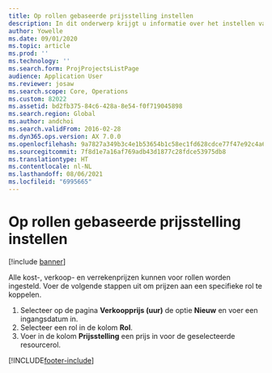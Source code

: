 ```yaml
---
title: Op rollen gebaseerde prijsstelling instellen
description: In dit onderwerp krijgt u informatie over het instellen van prijsdimensies voor specifieke rollen.
author: Yowelle
ms.date: 09/01/2020
ms.topic: article
ms.prod: ''
ms.technology: ''
ms.search.form: ProjProjectsListPage
audience: Application User
ms.reviewer: josaw
ms.search.scope: Core, Operations
ms.custom: 82022
ms.assetid: bd2fb375-84c6-428a-8e54-f0f719045898
ms.search.region: Global
ms.author: andchoi
ms.search.validFrom: 2016-02-28
ms.dyn365.ops.version: AX 7.0.0
ms.openlocfilehash: 9a7827a349b3c4e1b53654b1c58ec1fd628cdce77f47e92c4a61e62eae675ef9
ms.sourcegitcommit: 7f8d1e7a16af769adb43d1877c28fdce53975db8
ms.translationtype: HT
ms.contentlocale: nl-NL
ms.lasthandoff: 08/06/2021
ms.locfileid: "6995665"
---
```

# <a name="set-up-role-based-pricing"></a>Op rollen gebaseerde prijsstelling instellen

[!include [banner](../includes/banner.md)]

Alle kost-, verkoop- en verrekenprijzen kunnen voor rollen worden ingesteld. Voer de volgende stappen uit om prijzen aan een specifieke rol te koppelen.

1. Selecteer op de pagina **Verkoopprijs (uur)** de optie **Nieuw** en voer een ingangsdatum in.
2. Selecteer een rol in de kolom **Rol**.
3. Voer in de kolom **Prijsstelling** een prijs in voor de geselecteerde resourcerol.


[!INCLUDE[footer-include](../includes/footer-banner.md)]